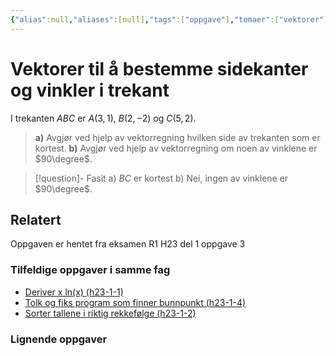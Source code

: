 ```yaml
---
{"alias":null,"aliases":[null],"tags":["oppgave"],"temaer":["vektorer"],"del":1,"oppgave":3,"fag":["r1"],"eksamen":"h23","dg-publish":true,"title":"Vektorer til å bestemme sidekanter og vinkler i trekant","date":"2023-11-15","modified":"2023-11-15","permalink":"/vektorer-til-a-bestemme-sidekanter-og-vinkler-i-trekant/","dgPassFrontmatter":true}
---
```



# Vektorer til å bestemme sidekanter og vinkler i trekant
I trekanten $ABC$ er $A(3, 1)$, $B(2, -2)$ og $C(5, 2)$.

> **a)** Avgjør ved hjelp av vektorregning hvilken side av trekanten som er kortest.
> **b)** Avgjør ved hjelp av vektorregning om noen av vinklene er $90\degree$.

>[!question]- Fasit
> a) $BC$ er kortest
> b) Nei, ingen av vinklene er $90\degree$.
>

## Relatert

<p><span>Oppgaven er hentet fra eksamen R1 H23 del 1 oppgave 3</span></p><h3><span>Tilfeldige oppgaver i samme fag</span></h3><div><ul class="dataview list-view-ul"><li><span><a data-tooltip-position="top" aria-label="Deriver x ln(x).md" data-href="Deriver x ln(x).md" href="Deriver x ln(x).md" class="internal-link" target="_blank" rel="noopener">Deriver x ln(x) (h23-1-1)</a></span></li><li><span><a data-tooltip-position="top" aria-label="Tolk og fiks program som finner bunnpunkt.md" data-href="Tolk og fiks program som finner bunnpunkt.md" href="Tolk og fiks program som finner bunnpunkt.md" class="internal-link" target="_blank" rel="noopener">Tolk og fiks program som finner bunnpunkt (h23-1-4)</a></span></li><li><span><a data-tooltip-position="top" aria-label="Sorter tallene i riktig rekkefølge.md" data-href="Sorter tallene i riktig rekkefølge.md" href="Sorter tallene i riktig rekkefølge.md" class="internal-link" target="_blank" rel="noopener">Sorter tallene i riktig rekkefølge (h23-1-2)</a></span></li></ul></div><h3><span>Lignende oppgaver</span></h3>
